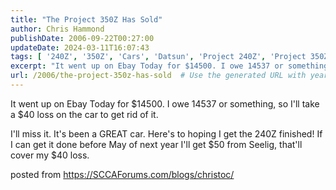 ```yaml
---
title: "The Project 350Z Has Sold"
author: Chris Hammond
publishDate: 2006-09-22T00:27:00
updateDate: 2024-03-11T16:07:43
tags: [ '240Z', '350Z', 'Cars', 'Datsun', 'Project 240Z', 'Project 350Z', 'Project240z', 'Project240Zcom', 'Project350z', 'Project350zcom' ]
excerpt: "It went up on Ebay Today for $14500. I owe 14537 or something, so I&#39;ll take a $40 loss on the car to get rid of it.I&#39;ll miss it. It&#39;s been a GREAT car. Here&#39;s to hoping I get the 240Z finished! If I can get it done before May of next year&nbsp;I&#39;ll get $50 from Seelig, that&#39;ll cover my $40 loss. posted from..."
url: /2006/the-project-350z-has-sold  # Use the generated URL with year
---
```

<p>It went up on Ebay Today for $14500. I owe 14537 or something, so I&#39;ll take a $40 loss on the car to get rid of it.</p><p>I&#39;ll miss it. It&#39;s been a GREAT car. Here&#39;s to hoping I get the 240Z finished! If I can get it done before May of next year&nbsp;I&#39;ll get $50 from Seelig, that&#39;ll cover my $40 loss.</p> posted from <a href="https://SCCAForums.com/blogs/christoc/">https://SCCAForums.com/blogs/christoc/</a>
